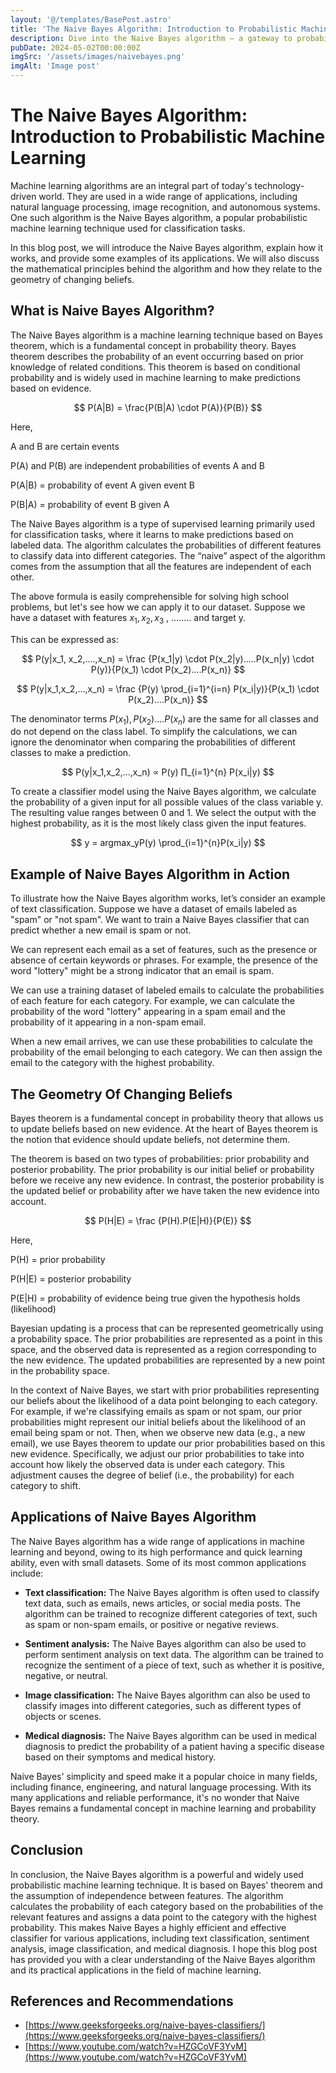 ```yaml
---
layout: '@/templates/BasePost.astro'
title: 'The Naive Bayes Algorithm: Introduction to Probabilistic Machine Learning'
description: Dive into the Naive Bayes algorithm — a gateway to probabilistic machine learning. Uncover its principles, applications, and mathematical core in a concise exploration.
pubDate: 2024-05-02T00:00:00Z
imgSrc: '/assets/images/naivebayes.png'
imgAlt: 'Image post'
---
```



# The Naive Bayes Algorithm: Introduction to Probabilistic Machine Learning

Machine learning algorithms are an integral part of today's technology-driven world. They are used in a wide range of applications, including natural language processing, image recognition, and autonomous systems. One such algorithm is the Naive Bayes algorithm, a popular probabilistic machine learning technique used for classification tasks.

In this blog post, we will introduce the Naive Bayes algorithm, explain how it works, and provide some examples of its applications. We will also discuss the mathematical principles behind the algorithm and how they relate to the geometry of changing beliefs.

## What is Naive Bayes Algorithm?

The Naive Bayes algorithm is a machine learning technique based on Bayes theorem, which is a fundamental concept in probability theory. Bayes theorem describes the probability of an event occurring based on prior knowledge of related conditions. This theorem is based on conditional probability and is widely used in machine learning to make predictions based on evidence.

$$
P(A|B) = \frac{P(B|A) \cdot P(A)}{P(B)}
$$

Here,

A and B are certain events

P(A) and P(B) are independent probabilities of events A and B

P(A|B) = probability of event A given event B

P(B|A) = probability of event B given A

The Naive Bayes algorithm is a type of supervised learning primarily used for classification tasks, where it learns to make predictions based on labeled data. The algorithm calculates the probabilities of different features to classify data into different categories. The “naive” aspect of the algorithm comes from the assumption that all the features are independent of each other. 

The above formula is easily comprehensible for solving high school problems, but let's see how we can apply it to our dataset. Suppose we have a dataset with features $x_1, x_2, x_3$ , …….. and target y.

This can be expressed as:

$$
P(y|x_1, x_2,....,x_n) = \frac {P(x_1|y) \cdot P(x_2|y).....P(x_n|y) \cdot P(y)}{P(x_1) \cdot P(x_2)....P(x_n)}
$$

$$ 
P(y|x_1,x_2,...,x_n) = \frac {P(y) \prod_{i=1}^{i=n} P(x_i|y)}{P(x_1) \cdot P(x_2)....P(x_n)} 
$$

The denominator terms $P(x_1), P(x_2)....P(x_n)$ are the same for all classes and do not depend on the class label. To simplify the calculations, we can ignore the denominator when comparing the probabilities of different classes to make a prediction.

$$ 
P(y|x_1,x_2,...,x_n) ∝ P(y) ∏_{i=1}^{n} P(x_i|y) 
$$


To create a classifier model using the Naive Bayes algorithm, we calculate the probability of a given input for all possible values of the class variable y. The resulting value ranges between 0 and 1. We select the output with the highest probability, as it is the most likely class given the input features. 

$$
y = argmax_yP(y) \prod_{i=1}^{n}P(x_i|y)
$$

## Example of Naive Bayes Algorithm in Action

To illustrate how the Naive Bayes algorithm works, let’s consider an example of text classification. Suppose we have a dataset of emails labeled as "spam" or "not spam". We want to train a Naive Bayes classifier that can predict whether a new email is spam or not.

We can represent each email as a set of features, such as the presence or absence of certain keywords or phrases. For example, the presence of the word "lottery" might be a strong indicator that an email is spam.

We can use a training dataset of labeled emails to calculate the probabilities of each feature for each category. For example, we can calculate the probability of the word "lottery" appearing in a spam email and the probability of it appearing in a non-spam email.

When a new email arrives, we can use these probabilities to calculate the probability of the email belonging to each category. We can then assign the email to the category with the highest probability.
 
## The Geometry Of Changing Beliefs

Bayes theorem is a fundamental concept in probability theory that allows us to update beliefs based on new evidence. At the heart of Bayes theorem is the notion that evidence should update beliefs, not determine them.

The theorem is based on two types of probabilities: prior probability and posterior probability. The prior probability is our initial belief or probability before we receive any new evidence. In contrast, the posterior probability is the updated belief or probability after we have taken the new evidence into account.

$$
P(H|E) = \frac {P(H).P(E|H)}{P(E)}
$$

Here,

P(H) = prior probability

P(H|E) = posterior probability

P(E|H) = probability of evidence being true given the hypothesis holds (likelihood)

Bayesian updating is a process that can be represented geometrically using a probability space. The prior probabilities are represented as a point in this space, and the observed data is represented as a region corresponding to the new evidence. The updated probabilities are represented by a new point in the probability space.

In the context of Naive Bayes, we start with prior probabilities representing our beliefs about the likelihood of a data point belonging to each category. For example, if we're classifying emails as spam or not spam, our prior probabilities might represent our initial beliefs about the likelihood of an email being spam or not. Then, when we observe new data (e.g., a new email), we use Bayes theorem to update our prior probabilities based on this new evidence. Specifically, we adjust our prior probabilities to take into account how likely the observed data is under each category. This adjustment causes the degree of belief (i.e., the probability) for each category to shift.

## Applications of Naive Bayes Algorithm

The Naive Bayes algorithm has a wide range of applications in machine learning and beyond, owing to its high performance and quick learning ability, even with small datasets. Some of its most common applications include:

- **Text classification:** The Naive Bayes algorithm is often used to classify text data, such as emails, news articles, or social media posts. The algorithm can be trained to recognize different categories of text, such as spam or non-spam emails, or positive or negative reviews.

- **Sentiment analysis:** The Naive Bayes algorithm can also be used to perform sentiment analysis on text data. The algorithm can be trained to recognize the sentiment of a piece of text, such as whether it is positive, negative, or neutral.

- **Image classification:** The Naive Bayes algorithm can also be used to classify images into different categories, such as different types of objects or scenes.
- **Medical diagnosis:** The Naive Bayes algorithm can be used in medical diagnosis to predict the probability of a patient having a specific disease based on their symptoms and medical history.

Naive Bayes' simplicity and speed make it a popular choice in many fields, including finance, engineering, and natural language processing. With its many applications and reliable performance, it's no wonder that Naive Bayes remains a fundamental concept in machine learning and probability theory.

## Conclusion

In conclusion, the Naive Bayes algorithm is a powerful and widely used probabilistic machine learning technique. It is based on Bayes' theorem and the assumption of independence between features. The algorithm calculates the probability of each category based on the probabilities of the relevant features and assigns a data point to the category with the highest probability. This makes Naive Bayes a highly efficient and effective classifier for various applications, including text classification, sentiment analysis, image classification, and medical diagnosis. I hope this blog post has provided you with a clear understanding of the Naive Bayes algorithm and its practical applications in the field of machine learning.

## References and Recommendations

- [https://www.geeksforgeeks.org/naive-bayes-classifiers/](https://www.geeksforgeeks.org/naive-bayes-classifiers/)
- [https://www.youtube.com/watch?v=HZGCoVF3YvM](https://www.youtube.com/watch?v=HZGCoVF3YvM)